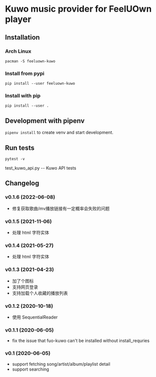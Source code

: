 # Kuwo music provider for FeelUOwn player

## Installation

### Arch Linux
`pacman -S feeluown-kuwo`

### Install from pypi
`pip install --user feeluown-kuwo`

### Install with pip
`pip install --user .`

## Development with pipenv
`pipenv install` to create venv and start development.

## Run tests
`pytest -v`

test_kuwo_api.py -- Kuwo API tests

## Changelog

### v0.1.6 (2022-06-08)
* 修复获取歌曲/mv播放链接有一定概率会失败的问题

### v0.1.5 (2021-11-06)
* 处理 html 字符实体

### v0.1.4 (2021-05-27)
* 处理 html 字符实体

### v0.1.3 (2021-04-23)
* 加了个图标
* 支持网页登录
* 支持加载个人收藏的播放列表

### v0.1.2 (2020-10-18)
* 使用 SequentialReader

### v0.1.1 (2020-06-05)
* fix the issue that fuo-kuwo can't be installed without install_requries

### v0.1 (2020-06-05)
* support fetching song/artist/album/playlist detail
* support searching
